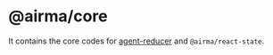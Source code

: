 # @airma/core

It contains the core codes for [agent-reducer](https://www.npmjs.com/package/agent-reducer) and `@airma/react-state`.
